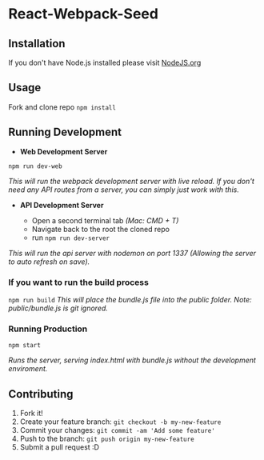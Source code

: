 # React-Webpack-Seed

## Installation
If you don't have Node.js installed please visit [NodeJS.org](https://nodejs.org/en/)

## Usage
Fork and clone repo
`npm install`

## Running Development
* **Web Development Server**

`npm run dev-web`

*This will run the webpack development server with live reload. If you don't need any API routes from a server, you can simply just work with this.*

* **API Development Server**

  * Open a second terminal tab *(Mac: CMD + T)*
  * Navigate back to the root the cloned repo
  * run `npm run dev-server`

*This will run the api server with nodemon on port 1337 (Allowing the server to auto refresh on save).*

### If you want to run the build process
`npm run build`
*This will place the bundle.js file into the public folder.
Note: public/bundle.js is git ignored.*

### Running Production ###
`npm start`

*Runs the server, serving index.html with bundle.js without the development enviroment.*


## Contributing
1. Fork it!
2. Create your feature branch: `git checkout -b my-new-feature`
3. Commit your changes: `git commit -am 'Add some feature'`
4. Push to the branch: `git push origin my-new-feature`
5. Submit a pull request :D
